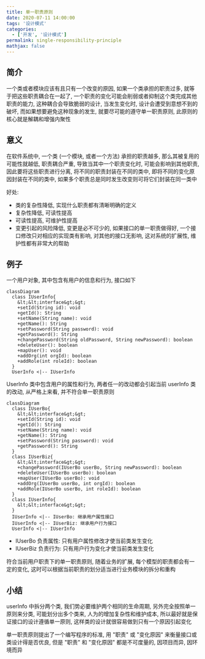 ```yaml
---
title: 单一职责原则
date: 2020-07-11 14:00:00
tags: '设计模式'
categories:
  - ['开发', '设计模式']
permalink: single-responsibility-principle
mathjax: false
---
```


## 简介

一个类或者模块应该有且只有一个改变的原因, 如果一个类承担的职责过多, 就等于把这些职责耦合在一起了, 一个职责的变化可能会削弱或者抑制这个类完成其他职责的能力, 这种耦合会导致脆弱的设计, 当发生变化时, 设计会遭受到意想不到的破坏, 而如果想要避免这种现象的发生, 就要尽可能的遵守单一职责原则, 此原则的核心就是解耦和增强内聚性

## 意义

在软件系统中, 一个类 (一个模块, 或者一个方法) 承担的职责越多, 那么其被复用的可能性就越低, 职责耦合严重, 导致当其中一个职责变化时, 可能会影响到其他职责, 因此要将这些职责进行分离, 将不同的职责封装在不同的类中, 即将不同的变化原因封装在不同的类中, 如果多个职责总是同时发生改变则可将它们封装在同一类中

好处:

- 类的复杂性降低, 实现什么职责都有清晰明确的定义
- 复杂性降低, 可读性提高
- 可读性提高, 可维护性提高
- 变更引起的风险降低, 变更是必不可少的, 如果接口的单一职责做得好, 一个接口修改只对相应的实现类有影响, 对其他的接口无影响, 这对系统的扩展性, 维护性都有非常大的帮助

<!-- more -->

## 例子

一个用户对象, 其中包含有用户的信息和行为, 接口如下

```mermaid
classDiagram
  class IUserInfo{
    &lt;&lt;interface&gt;&gt;
    +setId(String id): void
    +getId(): String
    +setName(String name): void
    +getName(): String
    +setPassword(String password): void
    +getPassword(): String
    +changePassword(String oldPassword, String newPassword): boolean
    +deleteUser(): boolean
    +mapUser(): void
    +addOrg(int orgId): boolean
    +addRole(int roleId): boolean
  }
  UserInfo <|-- IUserInfo
```

UserInfo 类中包含用户的属性和行为, 两者任一的改动都会引起当前 userInfo 类的改动, 从严格上来看, 并不符合单一职责原则

```mermaid
classDiagram
  class IUserBo{
    &lt;&lt;interface&gt;&gt;
    +setId(String id): void
    +getId(): String
    +setName(String name): void
    +getName(): String
    +setPassword(String password): void
    +getPassword(): String
  }
  class IUserBiz{
    &lt;&lt;interface&gt;&gt;
    +changePassword(IUserBo userBo, String newPassword): boolean
    +deleteUser(IUserBo userBo): boolean
    +mapUser(IUserBo userBo): void
    +addOrg(IUserBo userBo, int orgId): boolean
    +addRole(IUserBo userBo, int roleId): boolean
  }
  class IUserInfo{
    &lt;&lt;interface&gt;&gt;
  }
  IUserInfo <|-- IUserBo: 继承用户属性接口
  IUserInfo <|-- IUserBiz: 继承用户行为接口
  UserInfo <|-- IUserInfo
```

- IUserBo 负责属性: 只有用户属性修改才使当前类发生变化
- IUserBiz 负责行为: 只有用户行为变化才使当前类发生变化

符合当前用户职责下的单一职责原则, 随着业务的扩展, 每个模型的职责都会有一定的变化, 这时可以根据当前职责的划分适当进行业务模块的拆分和重构

## 小结

userInfo 中拆分两个类, 我们势必要维护两个相同的生命周期, 另外完全按照单一原则来分类, 可能划分出多个类来, 人为的增加复杂性和维护成本, 所以最好就是保证接口的设计遵循单一原则, 这样类的设计就很容易做到只有一个原因引起变化

单一职责原则提出了一个编写程序的标准, 用 "职责" 或 "变化原因" 来衡量接口或类设计得是否优良, 但是 "职责" 和 "变化原因" 都是不可度量的, 因项目而异, 因环境而异
